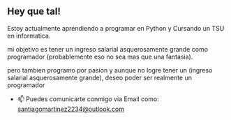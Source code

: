 ## Hey que tal!

<!--


-->
Estoy actualmente aprendiendo a programar en Python y Cursando un TSU en informatica.

mi objetivo es tener un ingreso salarial asquerosamente grande como programador
(probablemente eso no sea mas que una fantasia).

pero tambien programo por pasion y aunque no logre tener un (ingreso salarial asquerosamente grande),
deseo poder ser realmente un programador


- 📫 Puedes comunicarte conmigo via Email como: santiagomartinez2234@outlook.com 
